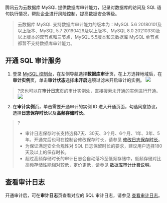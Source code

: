 腾讯云为云数据库 MySQL 提供数据库审计能力，记录对数据库的访问及 SQL 语句执行情况，帮助企业进行风险控制，提高数据安全等级。  
>云数据库 MySQL 支持数据库审计能力的版本为：MySQL 5.6 20180101及以上版本、MySQL 5.7 20190429及以上版本、MySQL 8.0 20210330及以上版本的双节点和三节点，MySQL 5.5版本和云数据库 MySQL 单节点都暂不支持数据库审计能力。
>

## 开通 SQL 审计服务
1. 登录 [MySQL 控制台](https://console.cloud.tencent.com/dls/mysql)，在左侧导航选择**数据库审计**页，在上方选择地域后，在**审计实例**页，单击**审计状态**选择**未开启**选项过滤未开启审计的实例。
![](https://qcloudimg.tencent-cloud.cn/raw/5695925d0a3b69be2b770e511715b094.png)
>?您也可以在**审计日志**页的审计实例处，直接搜索未开通的实例进行开通。
>![](https://qcloudimg.tencent-cloud.cn/raw/545718529525d2019da789b5dcf5041d.png)
2. 在**审计实例**页，单击需要开通审计的实例 ID 进入开通页面，勾选同意协议，选择**日志保存时长**以及**高频存储时长**。
>?
>- 审计日志保存时长支持选择7天、30天、3个月、6个月、1年、3年、5年。开通完后也可在控制台修改保存时长，请参见 [修改日志保存时长](https://cloud.tencent.com/document/product/236/81408)。
>- 为保证满足安全合规性对 SQL 日志保留时长的要求，建议用户选择180天及以上的保存时长。
>- 超过高频存储时长的审计日志会自动落冷至低频存储中，低频存储对比高频存储性能相对较低，定价更低，请参见 [数据库审计计费说明](https://cloud.tencent.com/document/product/236/81413)。

## 查看审计日志
开通审计后，可在**审计日志**页查看对应的 SQL 审计日志，请参见 [查看审计日志](https://cloud.tencent.com/document/product/236/81407)。
